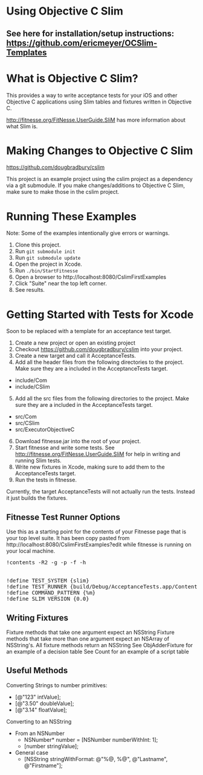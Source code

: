 # Using Objective C Slim

## See here for installation/setup instructions: https://github.com/ericmeyer/OCSlim-Templates

# What is Objective C Slim?

This provides a way to write acceptance tests for your iOS and other Objective C applications using Slim tables and fixtures written in Objective C.

http://fitnesse.org/FitNesse.UserGuide.SliM has more information about what Slim is.

# Making Changes to Objective C Slim

https://github.com/dougbradbury/cslim

This project is an example project using the cslim project as a dependency via a git submodule.  If you make changes/additions to Objective C Slim, make sure to make those in the cslim project.

# Running These Examples

Note: Some of the examples intentionally give errors or warnings.

1. Clone this project.
2. Run `git submodule init`
3. Run `git submodule update`
4. Open the project in Xcode.
5. Run `./bin/StartFitnesse`
6. Open a browser to http://localhost:8080/CslimFirstExamples
7. Click "Suite" near the top left corner.
8. See results.

# Getting Started with Tests for Xcode

Soon to be replaced with a template for an acceptance test target.

1. Create a new project or open an existing project
2. Checkout https://github.com/dougbradbury/cslim into your project.
3. Create a new target and call it AcceptanceTests.
4. Add all the header files from the following directories to the project.  Make sure they are a included in the AcceptanceTests target.
  * include/Com
  * include/CSlim
5. Add all the src files from the following directories to the project.  Make sure they are a included in the AcceptanceTests target.
  * src/Com
  * src/CSlim
  * src/ExecutorObjectiveC
6. Download fitnesse.jar into the root of your project.
7. Start fitnesse and write some tests.  See http://fitnesse.org/FitNesse.UserGuide.SliM for help in writing and running Slim tests.
8. Write new fixtures in Xcode, making sure to add them to the AcceptanceTests target.
9. Run the tests in fitnesse.

Currently, the target AcceptanceTests will not actually run the tests.  Instead it just builds the fixtures.

## Fitnesse Test Runner Options

Use this as a starting point for the contents of your Fitnesse page that is your top level suite.  It has been copy pasted from http://localhost:8080/CslimFirstExamples?edit while fitnesse is running on your local machine.

<pre>
!contents -R2 -g -p -f -h


!define TEST_SYSTEM {slim}
!define TEST_RUNNER {build/Debug/AcceptanceTests.app/Contents/MacOS/AcceptanceTests}
!define COMMAND_PATTERN {%m}
!define SLIM_VERSION {0.0}
</pre>

## Writing Fixtures

Fixture methods that take one argument expect an NSString
Fixture methods that take more than one argument expect an NSArray of NSString's.
All fixture methods return an NSString
See ObjAdderFixture for an example of a decision table
See Count for an example of a script table

## Useful Methods

Converting Strings to number primitives:

* [@"123" intValue];
* [@"3.50" doubleValue];
* [@"3.14" floatValue];


Converting to an NSString

* From an NSNumber
  * NSNumber* number = [NSNumber numberWithInt: 1];
  * [number stringValue];
* General case
  * [NSString stringWithFormat: @"%@, %@", @"Lastname", @"Firstname"];